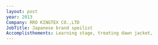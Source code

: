 ```yaml
---
layout: post
year: 2013
Company: RRO KINGTEX CO.,LTD
JobTitle: Japanese brand speilist
Accomplisthements: Learning stage, treating dawn jacket, 
---
```

